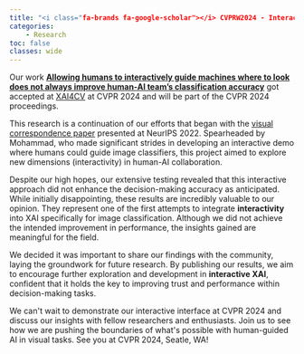 ```yaml
---
title: "<i class="fa-brands fa-google-scholar"></i> CVPRW2024 - Interactive visual explanations"
categories: 
    - Research
toc: false
classes: wide
---
```


Our work [**Allowing humans to interactively guide machines where to look does not always improve human-AI team’s classification accuracy**](https://arxiv.org/abs/2404.05238) got accepted at [XAI4CV](https://xai4cv.github.io/workshop_cvpr24) at CVPR 2024 and will be part of the CVPR 2024 proceedings.


This research is a continuation of our efforts that began with the [visual correspondence paper](https://openreview.net/pdf?id=UavQ9HYye6n) presented at NeurIPS 2022. 
Spearheaded by Mohammad, who made significant strides in developing an interactive demo where humans could guide image classifiers, 
this project aimed to explore new dimensions (interactivity) in human-AI collaboration.

Despite our high hopes, our extensive testing revealed that this interactive approach 
did not enhance the decision-making accuracy as anticipated. 
While initially disappointing, these results are incredibly valuable to our opinion. 
They represent one of the first attempts to integrate **interactivity** into XAI 
specifically for image classification. 
Although we did not achieve the intended improvement in performance, 
the insights gained are meaningful for the field.

We decided it was important to share our findings with the community, 
laying the groundwork for future research. 
By publishing our results, we aim to encourage further exploration and 
development in **interactive XAI**, confident that it holds the key to improving 
trust and performance within decision-making tasks.

We can't wait to demonstrate our interactive interface at CVPR 2024 and discuss our insights with fellow researchers and enthusiasts. 
Join us to see how we are pushing the boundaries of what's possible with human-guided AI in visual tasks.
See you at CVPR 2024, Seatle, WA!